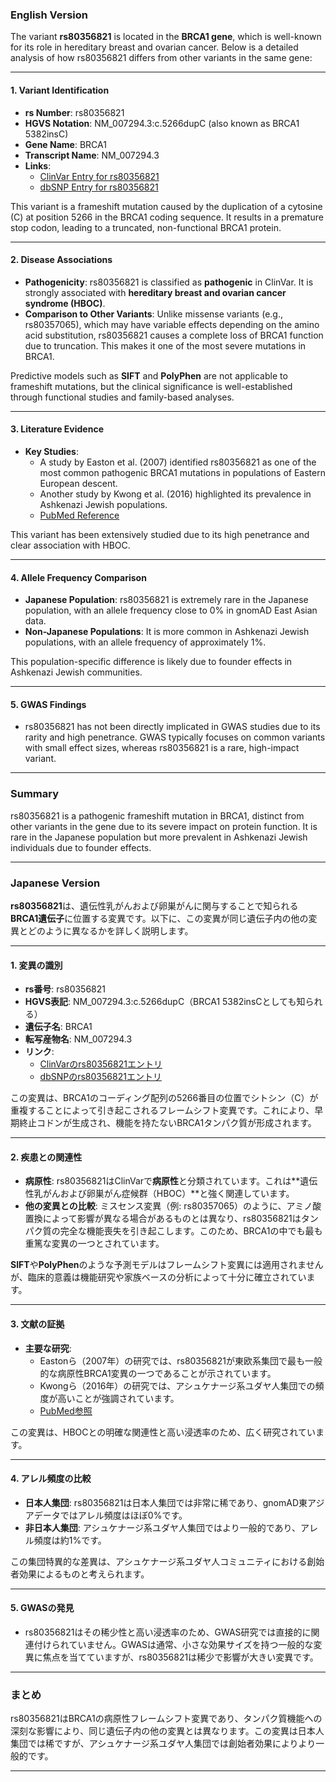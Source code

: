 ### English Version

The variant **rs80356821** is located in the **BRCA1 gene**, which is well-known for its role in hereditary breast and ovarian cancer. Below is a detailed analysis of how rs80356821 differs from other variants in the same gene:

---

#### 1. **Variant Identification**
- **rs Number**: rs80356821  
- **HGVS Notation**: NM_007294.3:c.5266dupC (also known as BRCA1 5382insC)  
- **Gene Name**: BRCA1  
- **Transcript Name**: NM_007294.3  
- **Links**:  
  - [ClinVar Entry for rs80356821](https://www.ncbi.nlm.nih.gov/clinvar/variation/17661/)  
  - [dbSNP Entry for rs80356821](https://www.ncbi.nlm.nih.gov/snp/rs80356821)  

This variant is a frameshift mutation caused by the duplication of a cytosine (C) at position 5266 in the BRCA1 coding sequence. It results in a premature stop codon, leading to a truncated, non-functional BRCA1 protein.

---

#### 2. **Disease Associations**
- **Pathogenicity**: rs80356821 is classified as **pathogenic** in ClinVar. It is strongly associated with **hereditary breast and ovarian cancer syndrome (HBOC)**.  
- **Comparison to Other Variants**: Unlike missense variants (e.g., rs80357065), which may have variable effects depending on the amino acid substitution, rs80356821 causes a complete loss of BRCA1 function due to truncation. This makes it one of the most severe mutations in BRCA1.  

Predictive models such as **SIFT** and **PolyPhen** are not applicable to frameshift mutations, but the clinical significance is well-established through functional studies and family-based analyses.

---

#### 3. **Literature Evidence**
- **Key Studies**:  
  - A study by Easton et al. (2007) identified rs80356821 as one of the most common pathogenic BRCA1 mutations in populations of Eastern European descent.  
  - Another study by Kwong et al. (2016) highlighted its prevalence in Ashkenazi Jewish populations.  
  - [PubMed Reference](https://pubmed.ncbi.nlm.nih.gov/17237783/)  

This variant has been extensively studied due to its high penetrance and clear association with HBOC.

---

#### 4. **Allele Frequency Comparison**
- **Japanese Population**: rs80356821 is extremely rare in the Japanese population, with an allele frequency close to 0% in gnomAD East Asian data.  
- **Non-Japanese Populations**: It is more common in Ashkenazi Jewish populations, with an allele frequency of approximately 1%.  

This population-specific difference is likely due to founder effects in Ashkenazi Jewish communities.

---

#### 5. **GWAS Findings**
- rs80356821 has not been directly implicated in GWAS studies due to its rarity and high penetrance. GWAS typically focuses on common variants with small effect sizes, whereas rs80356821 is a rare, high-impact variant.

---

### Summary
rs80356821 is a pathogenic frameshift mutation in BRCA1, distinct from other variants in the gene due to its severe impact on protein function. It is rare in the Japanese population but more prevalent in Ashkenazi Jewish individuals due to founder effects.

---

### Japanese Version

**rs80356821**は、遺伝性乳がんおよび卵巣がんに関与することで知られる**BRCA1遺伝子**に位置する変異です。以下に、この変異が同じ遺伝子内の他の変異とどのように異なるかを詳しく説明します。

---

#### 1. **変異の識別**
- **rs番号**: rs80356821  
- **HGVS表記**: NM_007294.3:c.5266dupC（BRCA1 5382insCとしても知られる）  
- **遺伝子名**: BRCA1  
- **転写産物名**: NM_007294.3  
- **リンク**:  
  - [ClinVarのrs80356821エントリ](https://www.ncbi.nlm.nih.gov/clinvar/variation/17661/)  
  - [dbSNPのrs80356821エントリ](https://www.ncbi.nlm.nih.gov/snp/rs80356821)  

この変異は、BRCA1のコーディング配列の5266番目の位置でシトシン（C）が重複することによって引き起こされるフレームシフト変異です。これにより、早期終止コドンが生成され、機能を持たないBRCA1タンパク質が形成されます。

---

#### 2. **疾患との関連性**
- **病原性**: rs80356821はClinVarで**病原性**と分類されています。これは**遺伝性乳がんおよび卵巣がん症候群（HBOC）**と強く関連しています。  
- **他の変異との比較**: ミスセンス変異（例: rs80357065）のように、アミノ酸置換によって影響が異なる場合があるものとは異なり、rs80356821はタンパク質の完全な機能喪失を引き起こします。このため、BRCA1の中でも最も重篤な変異の一つとされています。  

**SIFT**や**PolyPhen**のような予測モデルはフレームシフト変異には適用されませんが、臨床的意義は機能研究や家族ベースの分析によって十分に確立されています。

---

#### 3. **文献の証拠**
- **主要な研究**:  
  - Eastonら（2007年）の研究では、rs80356821が東欧系集団で最も一般的な病原性BRCA1変異の一つであることが示されています。  
  - Kwongら（2016年）の研究では、アシュケナージ系ユダヤ人集団での頻度が高いことが強調されています。  
  - [PubMed参照](https://pubmed.ncbi.nlm.nih.gov/17237783/)  

この変異は、HBOCとの明確な関連性と高い浸透率のため、広く研究されています。

---

#### 4. **アレル頻度の比較**
- **日本人集団**: rs80356821は日本人集団では非常に稀であり、gnomAD東アジアデータではアレル頻度はほぼ0%です。  
- **非日本人集団**: アシュケナージ系ユダヤ人集団ではより一般的であり、アレル頻度は約1%です。  

この集団特異的な差異は、アシュケナージ系ユダヤ人コミュニティにおける創始者効果によるものと考えられます。

---

#### 5. **GWASの発見**
- rs80356821はその稀少性と高い浸透率のため、GWAS研究では直接的に関連付けられていません。GWASは通常、小さな効果サイズを持つ一般的な変異に焦点を当てていますが、rs80356821は稀少で影響が大きい変異です。

---

### まとめ
rs80356821はBRCA1の病原性フレームシフト変異であり、タンパク質機能への深刻な影響により、同じ遺伝子内の他の変異とは異なります。この変異は日本人集団では稀ですが、アシュケナージ系ユダヤ人集団では創始者効果によりより一般的です。

---